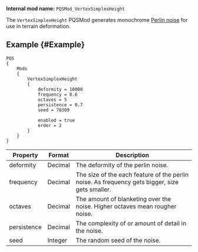 **Internal mod name:** `PQSMod_VertexSimplexHeight`

The `VertexSimplexHeight` PQSMod generates monochrome [Perlin noise](/Prerequisites/datatypes.md) for use in terrain deformation.

## Example {#Example}
```
PQS
{
    Mods
    {
        VertexSimplexHeight
        {
            deformity = 10000
            frequency = 0.6
            octaves = 5
            persistence = 0.7
            seed = 78309

            enabled = true
            order = 2
        }
    }
}
```

|Property|Format|Description|
|--------|------|-----------|
|deformity|Decimal|The deformity of the perlin noise.|
|frequency|Decimal|The size of the each feature of the perlin noise. As frequency gets bigger, size gets smaller.|
|octaves|Decimal|The amount of blanketing over the noise. Higher octaves mean rougher noise.|
|persistence|Decimal|The complexity of or amount of detail in the noise.|
|seed|Integer|The random seed of the noise.|
